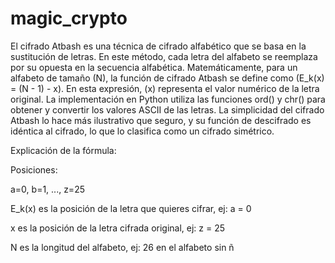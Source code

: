 # magic_crypto

El cifrado Atbash es una técnica de cifrado alfabético que se basa en la sustitución de letras. En este método, cada letra del alfabeto se reemplaza por su opuesta en la secuencia alfabética. Matemáticamente, para un alfabeto de tamaño \(N\), la función de cifrado Atbash se define como \(E_k(x) = (N - 1) - x\). En esta expresión, \(x\) representa el valor numérico de la letra original. La implementación en Python utiliza las funciones ord() y chr() para obtener y convertir los valores ASCII de las letras. La simplicidad del cifrado Atbash lo hace más ilustrativo que seguro, y su función de descifrado es idéntica al cifrado, lo que lo clasifica como un cifrado simétrico.

Explicación de la fórmula: 

Posiciones:

a=0, b=1, ..., z=25


E_k(x) es la posición de la letra que quieres cifrar, ej: a = 0

x es la posición de la letra cifrada original, ej: z = 25

N es la longitud del alfabeto, ej: 26 en el alfabeto sin ñ